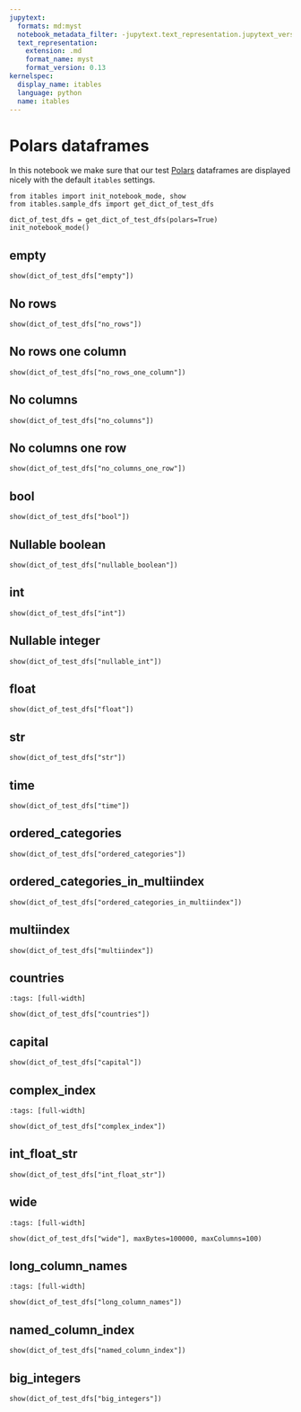 ```yaml
---
jupytext:
  formats: md:myst
  notebook_metadata_filter: -jupytext.text_representation.jupytext_version
  text_representation:
    extension: .md
    format_name: myst
    format_version: 0.13
kernelspec:
  display_name: itables
  language: python
  name: itables
---
```


# Polars dataframes

In this notebook we make sure that our test [Polars](https://www.pola.rs/)
dataframes are displayed nicely with the default `itables` settings.

```{code-cell} ipython3
from itables import init_notebook_mode, show
from itables.sample_dfs import get_dict_of_test_dfs

dict_of_test_dfs = get_dict_of_test_dfs(polars=True)
init_notebook_mode()
```

## empty

```{code-cell} ipython3
show(dict_of_test_dfs["empty"])
```

## No rows

```{code-cell} ipython3
show(dict_of_test_dfs["no_rows"])
```

## No rows one column

```{code-cell} ipython3
show(dict_of_test_dfs["no_rows_one_column"])
```

## No columns

```{code-cell} ipython3
show(dict_of_test_dfs["no_columns"])
```

## No columns one row

```{code-cell} ipython3
show(dict_of_test_dfs["no_columns_one_row"])
```

## bool

```{code-cell} ipython3
show(dict_of_test_dfs["bool"])
```

## Nullable boolean

```{code-cell} ipython3
show(dict_of_test_dfs["nullable_boolean"])
```

## int

```{code-cell} ipython3
show(dict_of_test_dfs["int"])
```

## Nullable integer

```{code-cell} ipython3
show(dict_of_test_dfs["nullable_int"])
```

## float

```{code-cell} ipython3
show(dict_of_test_dfs["float"])
```

## str

```{code-cell} ipython3
show(dict_of_test_dfs["str"])
```

## time

```{code-cell} ipython3
show(dict_of_test_dfs["time"])
```

## ordered_categories

```{code-cell} ipython3
show(dict_of_test_dfs["ordered_categories"])
```

## ordered_categories_in_multiindex

```{code-cell} ipython3
show(dict_of_test_dfs["ordered_categories_in_multiindex"])
```

## multiindex

```{code-cell} ipython3
show(dict_of_test_dfs["multiindex"])
```

## countries

```{code-cell} ipython3
:tags: [full-width]

show(dict_of_test_dfs["countries"])
```

## capital

```{code-cell} ipython3
show(dict_of_test_dfs["capital"])
```

## complex_index

```{code-cell} ipython3
:tags: [full-width]

show(dict_of_test_dfs["complex_index"])
```

## int_float_str

```{code-cell} ipython3
show(dict_of_test_dfs["int_float_str"])
```

## wide

```{code-cell} ipython3
:tags: [full-width]

show(dict_of_test_dfs["wide"], maxBytes=100000, maxColumns=100)
```

## long_column_names

```{code-cell} ipython3
:tags: [full-width]

show(dict_of_test_dfs["long_column_names"])
```

## named_column_index

```{code-cell} ipython3
show(dict_of_test_dfs["named_column_index"])
```

## big_integers

```{code-cell} ipython3
show(dict_of_test_dfs["big_integers"])
```
